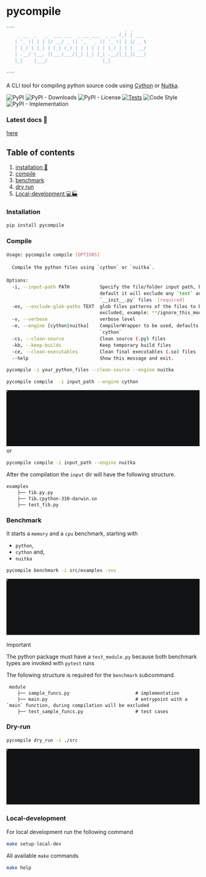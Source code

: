 # pycompile

```python
"""                                        _ _
    _ __  _   _  ___ ___  _ __ ___  _ __ (_) | ___
   | '_ \| | | |/ __/ _ \| '_ ` _ \| '_ \| | |/ _ \
   | |_) | |_| | (_| (_) | | | | | | |_) | | |  __/
   | .__/ \__, |\___\___/|_| |_| |_| .__/|_|_|\___|
   |_|    |___/                    |_|
   
"""
```
A CLI tool for compiling python source code using [Cython](https://cython.org/)  or
[Nuitka](https://nuitka.net/).

![PyPI](https://img.shields.io/pypi/v/pycompile)
![PyPI - Downloads](https://img.shields.io/pypi/dm/pycompile)
![PyPI - License](https://img.shields.io/pypi/l/pycompile)
[![Tests](https://github.com/iplitharas/pycompile/actions/workflows/test.yaml/badge.svg)](https://github.com/iplitharas/pycompile/actions/workflows/test.yaml)
![Code Style](https://img.shields.io/badge/code%20style-black-000000.svg)
![PyPI - Implementation](https://img.shields.io/pypi/implementation/pycompile)


### Latest docs 📝
[here](https://iplitharas.github.io/pycompile/)

## Table of contents
1. [installation 🔨](#installation)
2. [compile](#compile)
3. [benchmark](#benchmark)
4. [dry run](#dry-run)
5. [Local-development 💻🏭](#local-development)


### Installation 
```bash
pip install pycompile
```

### Compile

```bash
Usage: pycompile compile [OPTIONS]

  Compile the python files using `cython` or `nuitka`.

Options:
  -i, --input-path PATH           Specify the file/folder input path, by
                                  default it will exclude any `test` and
                                  `__init__.py` files  [required]
  -ex, --exclude-glob-paths TEXT  glob files patterns of the files to be
                                  excluded, example: **/ignore_this_module.py
  -v, --verbose                   verbose level
  -e, --engine [cython|nuitka]    CompilerWrapper to be used, defaults to:
                                  `cython`
  -cs, --clean-source             Clean source (.py) files
  -kb, --keep-builds              Keep temporary build files
  -ce, --clean-executables        Clean final executables (.so) files
  --help                          Show this message and exit.
```

```bash
pycompile -i your_python_files --clean-source --engine nuitka 
```


```bash
pycompile compile  -i input_path --engine cython 
```

![cython_compile.gif](data/cython_compile.gif) or 

```bash
pycompile compile -i input_path --engine nuitka
```

After the compilation the `input` dir  will have the following structure.

```text
examples
    ├── fib.py.py                           
    ├── fib.cpython-310-darwin.so                      
    ├── test_fib.py                   
```

### Benchmark

It starts a `memory` and a `cpu` benchmark, starting with 
* `python`,
* `cython` and,
* `nuitka`


```bash
pycompile benchmark -i src/examples -vvv
```

![benchmark_cython_python.gif](data/benchmark_cython_python.gif)


> [!IMPORTANT]
> The python package must have a `test_module.py` because both benchmark types are invoked 
> with `pytest` runs


The following structure is required for the `benchmark` subcommand.

```text
 module
    ├── sample_funcs.py                        # implementation
    ├── main.py                                # entrypoint with a `main` function, during compilation will be excluded
    ├── test_sample_funcs.py                   # test cases
```


### Dry-run 

```bash
pycompile dry_run -i ./src
```

![dry_run.gif](data/dry_run.gif)



### Local-development
For local development run the following command

```bash
make setup-local-dev
```

All available `make` commands
```bash
make help
```



